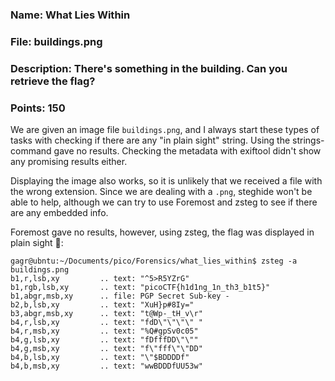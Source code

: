 ### Name: What Lies Within
### File: buildings.png
### Description: There's something in the building. Can you retrieve the flag?
### Points: 150

We are given an image file `buildings.png`, and I always start these types of tasks with 
checking if there are any "in plain sight" string. Using the strings-command gave no results.
Checking the metadata with exiftool didn't show any promising results either. 

Displaying the image also works, so it is unlikely that we received a file with the wrong extension.
Since we are dealing with a `.png`, steghide won't be able to help, although we can try to use Foremost and zsteg
to see if there are any embedded info.

Foremost gave no results, however, using zsteg, the flag was displayed in plain sight 🚩:

```console
gagr@ubntu:~/Documents/pico/Forensics/what_lies_within$ zsteg -a buildings.png 
b1,r,lsb,xy         .. text: "^5>R5YZrG"
b1,rgb,lsb,xy       .. text: "picoCTF{h1d1ng_1n_th3_b1t5}"
b1,abgr,msb,xy      .. file: PGP Secret Sub-key -
b2,b,lsb,xy         .. text: "XuH}p#8Iy="
b3,abgr,msb,xy      .. text: "t@Wp-_tH_v\r"
b4,r,lsb,xy         .. text: "fdD\"\"\"\" "
b4,r,msb,xy         .. text: "%Q#gpSv0c05"
b4,g,lsb,xy         .. text: "fDfffDD\"\""
b4,g,msb,xy         .. text: "f\"fff\"\"DD"
b4,b,lsb,xy         .. text: "\"$BDDDDf"
b4,b,msb,xy         .. text: "wwBDDDfUU53w"
```
